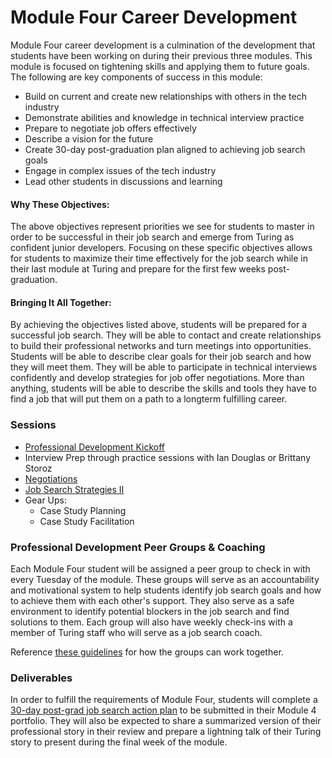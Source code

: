 # Module Four Career Development

Module Four career development is a culmination of the development that students have been working on during their previous three modules. This module is focused on tightening skills and applying them to future goals. The following are key components of success in this module:

* Build on current and create new relationships with others in the tech industry
* Demonstrate abilities and knowledge in technical interview practice
* Prepare to negotiate job offers effectively
* Describe a vision for the future
* Create 30-day post-graduation plan aligned to achieving job search goals
* Engage in complex issues of the tech industry
* Lead other students in discussions and learning 

#### Why These Objectives:
The above objectives represent priorities we see for students to master in order to be successful in their job search and emerge from Turing as confident junior developers. Focusing on these specific objectives allows for students to maximize their time effectively for the job search while in their last module at Turing and prepare for the first few weeks post-graduation. 

#### Bringing It All Together:
By achieving the objectives listed above, students will be prepared for a successful job search. They will be able to contact and create relationships to build their professional networks and turn meetings into opportunities. Students will be able to describe clear goals for their job search and how they will meet them. They will be able to participate in technical interviews confidently and develop strategies for job offer negotiations. More than anything, students will be able to describe the skills and tools they have to find a job that will put them on a path to a longterm fulfilling career. 

### Sessions

* [Professional Development Kickoff](https://github.com/turingschool/career-development-curriculum/blob/master/module_four/pd_kickoff.md) 
* Interview Prep through practice sessions with Ian Douglas or Brittany Storoz
* [Negotiations](https://github.com/turingschool/career-development-curriculum/blob/master/module_four/negotiations.md)
* [Job Search Strategies II](https://github.com/turingschool/career-development-curriculum/blob/master/module_four/job_search_strategies_ii.md)
* Gear Ups:
    * Case Study Planning
    * Case Study Facilitation

### Professional Development Peer Groups & Coaching
Each Module Four student will be assigned a peer group to check in with every Tuesday of the module. These groups will serve as an  accountability and motivational system to help students identify job search goals and how to achieve them with each other's support. They also serve as a safe environment to identify potential blockers in the job search and find solutions to them. Each group will also have weekly check-ins with a member of Turing staff who will serve as a job search coach. 

Reference [these guidelines](https://github.com/turingschool/career-development-curriculum/blob/master/module_four/guidelines_for_support_groups.md) for how the groups can work together.

### Deliverables
In order to fulfill the requirements of Module Four, students will complete a [30-day post-grad job search action plan](https://github.com/turingschool/career-development-curriculum/blob/master/module_four/post_grad_plan.md) to be submitted in their Module 4 portfolio. They will also be expected to share a summarized version of their professional story in their review and prepare a lightning talk of their Turing story to present during the final week of the module. 


